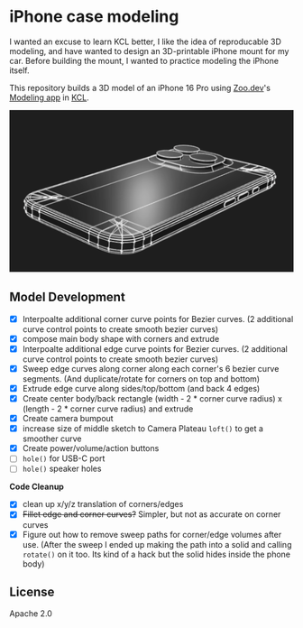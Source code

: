 # iPhone case modeling

I wanted an excuse to learn KCL better, I like the idea of reproducable 3D modeling, and have wanted to design an 3D-printable iPhone mount for my car. Before building the mount, I wanted to practice modeling the iPhone itself.

This repository builds a 3D model of an iPhone 16 Pro using [Zoo.dev](https://zoo.dev/)'s [Modeling app](https://zoo.dev/modeling-app) in [KCL](https://zoo.dev/docs/kcl).

[![iPhone 16 Pro Preview](./img/model.png)](./export/iPhone16Pro-bin.stl)

## Model Development

- [x] Interpoalte additional corner curve points for Bezier curves.
			(2 additional curve control points to create smooth bezier curves)
- [x] compose main body shape with corners and extrude
- [x] Interpoalte additional edge curve points for Bezier curves.
			(2 additional curve control points to create smooth bezier curves)
- [x] Sweep edge curves along corner along each corner's 6 bezier curve segments. (And duplicate/rotate for corners on top and bottom)
- [x] Extrude edge curve along sides/top/bottom (and back 4 edges)
- [x] Create center body/back rectangle (width - 2 * corner curve radius) x (length - 2 * corner curve radius) and extrude
- [x] Create camera bumpout
- [x] increase size of middle sketch to Camera Plateau `loft()` to get a smoother curve
- [x] Create power/volume/action buttons
- [ ] `hole()` for USB-C port
- [ ] `hole()` speaker holes

**Code Cleanup**
- [x] clean up x/y/z translation of corners/edges
- [x] ~~Fillet edge and corner curves?~~ Simpler, but not as accurate on corner curves
- [x] Figure out how to remove sweep paths for corner/edge volumes after use. (After the sweep I ended up making the path into a solid and calling `rotate()` on it too. Its kind of a hack but the solid hides inside the phone body)

## License

Apache 2.0
